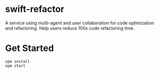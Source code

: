 # swift-refactor
A service using multi-agent and user collaboration for code optimization and refactoring. Help users reduce 100x code refactoring time.


# Get Started
```
npm install
npm start
```